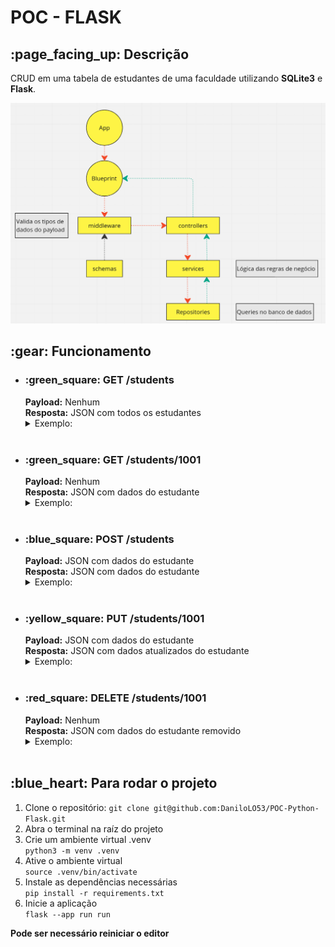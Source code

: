 <h1>POC - FLASK</h1>

<h2>:page_facing_up: Descrição</h2>
<p>CRUD em uma tabela de estudantes de uma faculdade utilizando <strong>SQLite3</strong> e <strong>Flask</strong>.</p>

<img src="./schema.png">
</img>

<h2>:gear: Funcionamento</h2>
<div>
  <ul>
    <li>
      <h3>:green_square: GET /students</h3>
      <span><strong>Payload:</strong> Nenhum</span>
      <br>
      <span><strong>Resposta:</strong> JSON com todos os estudantes</span>
      <br>
      <details>
        <summary>
        Exemplo:
        </summary>
        <pre>
          [
            {
              "curso": "Engenharia Mecânica",
              "email": "joao.silva@example.com",
              "matricula": 1001,
              "nascimento": "1995-07-15",
              "nome": "João",
              "sobrenome": "Silva",
              "telefone": "2165456545"
            },
            {
              "curso": "Administração",
              "email": "maria.santos@example.com",
              "matricula": 1002,
              "nascimento": "1994-09-20",
              "nome": "Maria",
              "sobrenome": "Santos",
              "telefone": "2195765456"
            },
            {
              "curso": "Medicina",
              "email": "pedro.ferreira@example.com",
              "matricula": 1003,
              "nascimento": "1996-02-10",
              "nome": "Pedro",
              "sobrenome": "Ferreira Alberto",
              "telefone": "2233654568"
            },
            {
              "curso": "Medicina",
              "email": "rafael.alves@example.com",
              "matricula": 1004,
              "nascimento": "1996-02-10",
              "nome": "Rafael",
              "sobrenome": "Alves da Cunha",
              "telefone": "21634789745"
            },
            {
              "curso": "Artes Visuais",
              "email": "carlos.silva@example.com",
              "matricula": 1005,
              "nascimento": "1992-06-10",
              "nome": "Carlos",
              "sobrenome": "da Silva Pinto",
              "telefone": "21995487897"
            },
            {
              "curso": "Engenharia Mecânica",
              "email": "andressa.moraes@example.com",
              "matricula": 1006,
              "nascimento": "1991-02-12",
              "nome": "Andressa",
              "sobrenome": "Moraes da Cunha",
              "telefone": "1145678479"
            },
            {
              "curso": "Engenharia Naval",
              "email": "jose.pereira@example.com",
              "matricula": 1007,
              "nascimento": "1995-11-10",
              "nome": "José",
              "sobrenome": "Pereira de Oliveira",
              "telefone": "2145612345"
            },
            {
              "curso": "Música",
              "email": "bernardo.silva@example.com",
              "matricula": 1008,
              "nascimento": "1996-03-10",
              "nome": "Bernardo",
              "sobrenome": "Silva Souto",
              "telefone": "11997845678"
            },
            {
              "curso": "Música",
              "email": "leticia.lopes@example.com",
              "matricula": 1009,
              "nascimento": "1997-05-05",
              "nome": "Letícia",
              "sobrenome": "Drummound Lopes",
              "telefone": "2154564563"
            }
          ]
        </pre>
      </details>
      <br>
    </li>
    <li>
      <h3>:green_square: GET /students/1001</h3>
      <span><strong>Payload:</strong> Nenhum</span>
      <br>
      <span><strong>Resposta:</strong> JSON com dados do estudante</span>
      <br>
      <details>
        <summary>
        Exemplo:
        </summary>
        <pre>
            {
              "curso": "Engenharia Mecânica",
              "email": "joao.silva@example.com",
              "matricula": 1001,
              "nascimento": "1995-07-15",
              "nome": "João",
              "sobrenome": "Silva",
              "telefone": "2165456545"
            }
        </pre>
      </details>
      <br>
    </li>
    <li>
      <h3>:blue_square: POST /students</h3>
      <span><strong>Payload:</strong> JSON com dados do estudante</span>
      <br>
      <span><strong>Resposta:</strong> JSON com dados do estudante</span>
      <br>
      <details>
        <summary>
        Exemplo:
        </summary>
        <span>Payload e retorno:</span>
        <pre>
            {
              "curso": "Engenharia Mecânica",
              "email": "joao.silva@example.com",
              "matricula": 1001,
              "nascimento": "1995-07-15",
              "nome": "João",
              "sobrenome": "Silva",
              "telefone": "2165456545"
            }
        </pre>
      </details>
      <br>
    </li>
    <li>
      <h3>:yellow_square: PUT /students/1001</h3>
      <span><strong>Payload:</strong> JSON com dados do estudante</span>
      <br>
      <span><strong>Resposta:</strong> JSON com dados atualizados do estudante</span>
      <br>
      <details>
        <summary>
        Exemplo:
        </summary>
        <span>Payload e retorno:</span>
        <pre>
            {
              "curso": "Engenharia de Computação",
              "email": "joao.silva@example.com",
              "matricula": 1001,
              "nascimento": "1995-07-15",
              "nome": "João",
              "sobrenome": "Silva",
              "telefone": "2165456545"
            }
        </pre>
      </details>
      <br>
    </li>
    <li>
      <h3>:red_square: DELETE /students/1001</h3>
      <span><strong>Payload:</strong> Nenhum</span>
      <br>
      <span><strong>Resposta:</strong> JSON com dados do estudante removido</span>
      <br>
      <details>
        <summary>
        Exemplo:
        </summary>
        <span>Retorno:</span>
        <pre>
            {
              "curso": "Engenharia Mecânica",
              "email": "joao.silva@example.com",
              "matricula": 1001,
              "nascimento": "1995-07-15",
              "nome": "João",
              "sobrenome": "Silva",
              "telefone": "2165456545"
            }
        </pre>
      </details>
      <br>
    </li>
  </ul>
  
</div>

<h2>:blue_heart: Para rodar o projeto</h2>
<ol>
  <li>Clone o repositório: <code>git clone git@github.com:DaniloLO53/POC-Python-Flask.git</code></li>
  <li>Abra o terminal na raíz do projeto</li>
  <li>Crie um ambiente virtual .venv <br> <code>python3 -m venv .venv</code></li>
  <li>Ative o ambiente virtual <br> <code>source .venv/bin/activate</code></li>
  <li>Instale as dependências necessárias <br> <code>pip install -r requirements.txt </code></li>
  <li>Inicie a aplicação <br> <code>flask --app run run</code></li>
</ol>
<strong>Pode ser necessário reiniciar o editor</strong>
